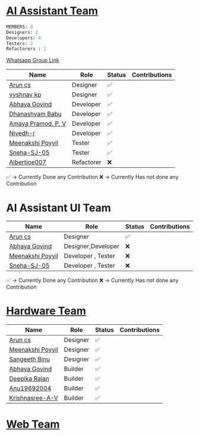 # [AI Assistant Team](https://github.com/orgs/Embedded-Systems-GCEK/teams/ai-assistant-team)


```sql
MEMBERS: 9
Designers: 2
Developers: 4
Testers: 2
Refactorers : 1 
```
[Whatsapp Group Link](https://chat.whatsapp.com/Ga3031FhGwwFcBlmVDQV36)

| Name                                                                                     | Role       | Status | Contributions |
| ---------------------------------------------------------------------------------------- | ---------- | ------ | ------------- |
| [Arun cs](https://github.com/orgs/Embedded-Systems-GCEK/people/aruncs31s)                | Designer   | ✅      |               |
| [vyshnav kp](https://github.com/orgs/Embedded-Systems-GCEK/people/vyshnav8486)           | Designer   | ✅      |               |
| [Abhaya Govind](https://github.com/orgs/Embedded-Systems-GCEK/people/AbhayaGovind)       | Developer  | ✅      |               |
| [Dhanashyam Babu](https://github.com/orgs/Embedded-Systems-GCEK/people/dhanashyam18)     | Developer  | ✅      |               |
| [Amaya Pramod. P. V](https://github.com/orgs/Embedded-Systems-GCEK/people/AmayaPramod)   | Developer  | ✅      |               |
| [Nivedh-r](https://github.com/orgs/Embedded-Systems-GCEK/people/Nivedh-r)                | Developer  | ✅      |               |
| [Meenakshi Poyyil](https://github.com/orgs/Embedded-Systems-GCEK/people/MeenakshiPoyyil) | Tester     | ✅      |               |
| [Sneha-SJ-05](https://github.com/orgs/Embedded-Systems-GCEK/people/Sneha-SJ-05)          | Tester     | ✅      |               |
| [Albertjoe007](https://github.com/orgs/Embedded-Systems-GCEK/people/Albertjoe007)        | Refactorer | ❌      |               |
✅ -> Currently Done any Contribution 
❌ -> Currently Has not done any Contribution

# AI Assistant UI Team 

| Name                                                                                     | Role               | Status | Contributions |
| ---------------------------------------------------------------------------------------- | ------------------ | ------ | ------------- |
| [Arun cs](https://github.com/orgs/Embedded-Systems-GCEK/people/aruncs31s)                | Designer           | ✅      |               |
| [Abhaya Govind](https://github.com/orgs/Embedded-Systems-GCEK/people/AbhayaGovind)       | Designer,Developer | ❌      |               |
| [Meenakshi Poyyil](https://github.com/orgs/Embedded-Systems-GCEK/people/MeenakshiPoyyil) | Developer , Tester | ❌      |               |
| [Sneha-SJ-05](https://github.com/orgs/Embedded-Systems-GCEK/people/Sneha-SJ-05)          | Developer , Tester | ❌      |               |
✅ -> Currently Done any Contribution 
❌ -> Currently Has not done any Contribution


#  [Hardware Team](https://github.com/orgs/Embedded-Systems-GCEK/teams/hardware-team)

| Name                                                                                     | Role     | Status | Contributions |
| ---------------------------------------------------------------------------------------- | -------- | ------ | ------------- |
| [Arun cs](https://github.com/orgs/Embedded-Systems-GCEK/people/aruncs31s)                | Designer | ✅      |               |
| [Meenakshi Poyyil](https://github.com/orgs/Embedded-Systems-GCEK/people/MeenakshiPoyyil) | Designer | ✅      |               |
| [Sangeeth Binu](https://github.com/orgs/Embedded-Systems-GCEK/people/Sangeeth-binu)      | Designer | ✅      |               |
| [Abhaya Govind](https://github.com/orgs/Embedded-Systems-GCEK/people/AbhayaGovind)       | Builder  | ✅      |               |
| [Deepika Rajan](https://github.com/orgs/Embedded-Systems-GCEK/people/DEEPIKARAJAN-E)     | Builder  | ✅      |               |
| [Anu19692004](https://github.com/orgs/Embedded-Systems-GCEK/people/isro19692004geck)     | Builder  | ✅      |               |
| [Krishnasree-A-V](https://github.com/orgs/Embedded-Systems-GCEK/people/Krishnasree-A-V)  | Builder  | ✅      |               |




# [Web Team](https://github.com/orgs/Embedded-Systems-GCEK/teams/web-team)

